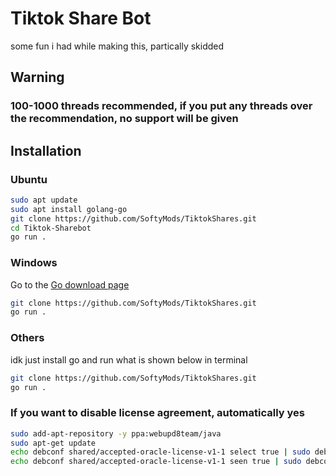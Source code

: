 # Tiktok Share Bot
some fun i had while making this, partically skidded 


## Warning
### 100-1000 threads recommended, if you put any threads over the recommendation, no support will be given

## Installation


### Ubuntu
```bash
sudo apt update
sudo apt install golang-go
git clone https://github.com/SoftyMods/TiktokShares.git
cd Tiktok-Sharebot
go run .
```


### Windows
Go to the [Go download page](https://go.dev/dl/)
```bash
git clone https://github.com/SoftyMods/TiktokShares.git
go run .
```

### Others
idk just install go and run what is shown below in terminal
```bash
git clone https://github.com/SoftyMods/TiktokShares.git
go run .
```


### If you want to disable license agreement, automatically yes

```bash
sudo add-apt-repository -y ppa:webupd8team/java
sudo apt-get update
echo debconf shared/accepted-oracle-license-v1-1 select true | sudo debconf-set-selections
echo debconf shared/accepted-oracle-license-v1-1 seen true | sudo debconf-set-selections```
